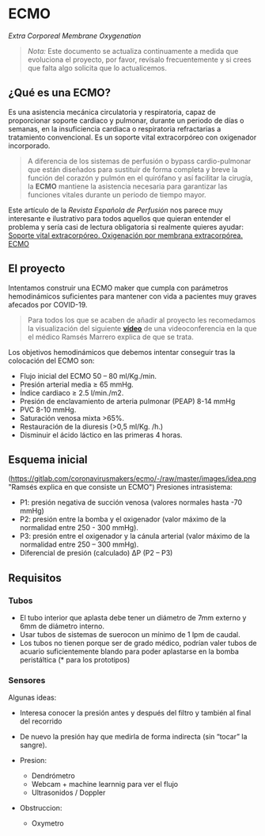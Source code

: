 # ECMO

*Extra Corporeal Membrane Oxygenation*

> *Nota:* Este documento se actualiza continuamente a medida que evoluciona el proyecto, por favor, revísalo frecuentemente y si crees que falta algo solicita que lo actualicemos.

## ¿Qué es una ECMO? ##
Es una asistencia mecánica circulatoria y respiratoria, capaz de proporcionar soporte cardiaco y pulmonar, durante un periodo de días o semanas, en la insuficiencia cardiaca o respiratoria refractarias a tratamiento convencional. Es un soporte vital extracorpóreo con oxigenador incorporado. 

> A diferencia de los sistemas de perfusión o bypass cardio-pulmonar que están diseñados para sustituir de forma completa y breve la función del corazón y pulmón en el quirófano y así facilitar la cirugía, la **ECMO** mantiene la asistencia necesaria para garantizar las funciones vitales durante un periodo de tiempo mayor.

Este artículo de la _Revista Española de Perfusión_ nos parece muy interesante e ilustrativo para todos aquellos que quieran entender el problema y sería casi de lectura obligatoria si realmente quieres ayudar: [Soporte vital extracorpóreo. Oxigenación por
membrana extracorpórea. ECMO](https://www.aep.es/articulo/71/Monogra%CC%81fico%20ECMO.pdf "Soporte vital extracorpóreo. Oxigenación por
membrana extracorpórea. ECMO")

## El proyecto ##
Intentamos construir una ECMO maker que cumpla con parámetros hemodinámicos suficientes para mantener con vida a pacientes muy graves afecados por COVID-19.

> Para todos los que se acaben de añadir al proyecto les recomedamos la visualización del siguiente **[vídeo](https://gitlab.com/coronavirusmakers/ecmo/-/raw/master/files/zoom_Ramses.mp4?inline=true "Ramsés explica en que consiste un ECMO")** de una videoconferencia en la que el médico Ramsés Marrero explica de que se trata.

Los objetivos hemodinámicos que debemos intentar conseguir tras la colocación del ECMO son:
* Flujo inicial del ECMO 50 – 80 ml/Kg./min. 
* Presión arterial media ≥ 65 mmHg. 
* Índice cardiaco ≥ 2.5 l/min./m2. 
* Presión de enclavamiento de arteria pulmonar (PEAP) 8-14 mmHg
* PVC 8-10 mmHg. 
* Saturación venosa mixta >65%. 
* Restauración de la diuresis (>0,5 ml/Kg. /h.) 
* Disminuir el ácido láctico en las primeras 4 horas.

## Esquema inicial ##

(https://gitlab.com/coronavirusmakers/ecmo/-/raw/master/images/idea.png "Ramsés explica en que consiste un ECMO")
Presiones intrasistema:
* P1: presión negativa de succión venosa (valores normales hasta -70 mmHg)
* P2: presión entre la bomba y el oxigenador (valor máximo de la normalidad entre   250 - 300 mmHg).
* P3: presión entre el oxigenador y la cánula arterial (valor máximo de la normalidad entre 250 – 300 mmHg).
* Diferencial de presión (calculado) ∆P (P2 – P3)

## Requisitos ##
### Tubos ###
* El tubo interior que aplasta debe tener un diámetro de 7mm externo y 6mm de diámetro interno.
* Usar tubos de sistemas de suerocon un mínimo de 1 lpm de caudal.
* Los tubos no tienen porque ser de grado médico, podrían valer tubos de acuario suficientemente blando para poder aplastarse en la bomba peristáltica (* para los prototipos)

### Sensores ###

Algunas ideas:
* Interesa conocer la presión antes y después del filtro y también al final del recorrido
* De nuevo la presión hay que medirla de forma indirecta (sin “tocar” la sangre).

* Presion:
    * Dendrómetro
    * Webcam + machine learnnig para ver el flujo
    * Ultrasonidos / Doppler
* Obstruccion:
    * Oxymetro







